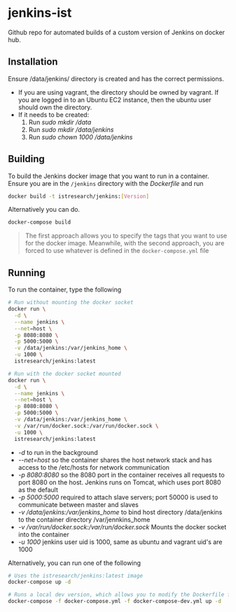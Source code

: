 # jenkins-ist
Github repo for automated builds of a custom version of Jenkins on docker hub.

## Installation

Ensure /data/jenkins/ directory is created and has the correct permissions.
- If you are using vagrant, the directory should be owned by vagrant.
  If you are logged in to an Ubuntu EC2 instance, then the ubuntu user should own the directory.
- If it needs to be created:
  1. Run *sudo mkdir /data*
  2. Run *sudo mkdir /data/jenkins*
  3. Run *sudo chown 1000 /data/jenkins*

## Building

To build the Jenkins docker image that you want to run in a container. Ensure
you are in the `/jenkins` directory with the *Dockerfile* and run

```Bash
docker build -t istresearch/jenkins:[Version]
```

Alternatively you can do.
```Bash
docker-compose build
```

> The first approach allows you to specify the tags that you want to use for the
docker image. Meanwhile, with the second approach,  you are forced to use
whatever is defined in the `docker-compose.yml` file

## Running

To run the container, type the following

```Bash
# Run without mounting the docker socket
docker run \
  -d \
  --name jenkins \
  --net=host \
  -p 8080:8080 \
  -p 5000:5000 \
  -v /data/jenkins:/var/jenkins_home \
  -u 1000 \
  istresearch/jenkins:latest

# Run with the docker socket mounted
docker run \
  -d \
  --name jenkins \
  --net=host \
  -p 8080:8080 \
  -p 5000:5000 \
  -v /data/jenkins:/var/jenkins_home \
  -v /var/run/docker.sock:/var/run/docker.sock \
  -u 1000 \
  istresearch/jenkins:latest
```
- *-d* to run in the background
- *--net=host* so the container shares the host network stack and has access to the /etc/hosts for network communication
- *-p 8080:8080* so the 8080 port in the container receives all requests to port 8080 on the host. Jenkins runs on Tomcat, which uses port 8080 as the default
- *-p 5000:5000* required to attach slave servers; port 50000 is used to communicate between master and slaves
- *-v /data/jenkins:/var/jenkins_home* to bind host directory /data/jenkins to the container directory /var/jennkins_home
- *-v /var/run/docker.sock:/var/run/docker.sock* Mounts the docker socket into the container 
- *-u 1000* jenkins user uid is 1000, same as ubuntu and vagrant uid's are 1000

Alternatively, you can run one of the following

```Bash
# Uses the istresearch/jenkins:latest image
docker-compose up -d

# Runs a local dev version, which allows you to modify the Dockerfile for local experimentation.
docker-compose -f docker-compose.yml -f docker-compose-dev.yml up -d
```
